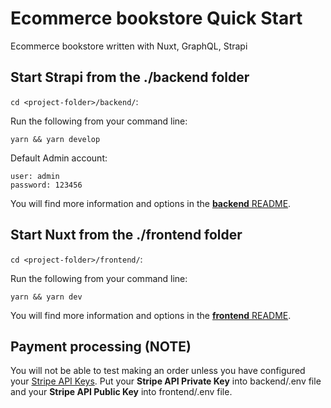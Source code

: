 # Ecommerce bookstore Quick Start

Ecommerce bookstore written with Nuxt, GraphQL, Strapi

## Start Strapi from the ./backend folder

`cd <project-folder>/backend/`:

Run the following from your command line:

```
yarn && yarn develop
```

Default Admin account:

```
user: admin
password: 123456
```

You will find more information and options in the [**backend** README](./backend).

## Start Nuxt from the ./frontend folder

`cd <project-folder>/frontend/`:

Run the following from your command line:

```
yarn && yarn dev
```

You will find more information and options in the [**frontend** README](./frontend).

## Payment processing (NOTE)
You will not be able to test making an order unless you have configured your [Stripe API Keys](https://dashboard.stripe.com/account/apikeys).
Put your **Stripe API Private Key** into backend/.env file and your **Stripe API Public Key** into frontend/.env file.